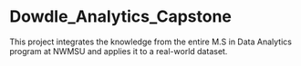 # Dowdle_Analytics_Capstone
This project integrates the knowledge from the entire M.S in Data Analytics program at NWMSU and applies it to a real-world dataset. 
